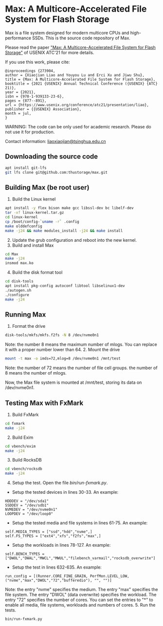# Max: A Multicore-Accelerated File System for Flash Storage 
Max is a file system designed for modern multicore CPUs and high-performance SSDs.
This is the source code repository of Max.

Please read the paper ["Max: A Multicore-Accelerated File System for Flash Storage"](https://www.usenix.org/conference/atc21/presentation/liao) of USENIX ATC'21 for more details. 

If you use this work, please cite:
```
@inproceedings {273904,
author = {Xiaojian Liao and Youyou Lu and Erci Xu and Jiwu Shu},
title = {Max: A Multicore-Accelerated File System for Flash Storage},
booktitle = {2021 {USENIX} Annual Technical Conference ({USENIX} {ATC} 21)},
year = {2021},
isbn = {978-1-939133-23-6},
pages = {877--891},
url = {https://www.usenix.org/conference/atc21/presentation/liao},
publisher = {{USENIX} Association},
month = jul,
}
```

WARNING: The code can be only used for academic research. Please do not use it for production.

Contact information: liaoxiaojian@tsinghua.edu.cn

## Downloading the source code
```bash
apt install git-lfs
git lfs clone git@github.com:thustorage/max.git
```

## Building Max (be root user)
1. Build the Linux kernel  
```bash
apt install -y flex bison make gcc libssl-dev bc libelf-dev
tar -xf linux-kernel.tar.gz  
cd linux-kernel
cp /boot/config-`uname -r` .config
make olddefconfig
make -j24 && make modules_install -j24 && make install
```
2. Update the grub configuration and reboot into the new kernel.
3. Build and install Max
 ```bash
cd Max
make -j24
insmod max.ko
```
4. Build the disk format tool
```bash
cd disk-tools
apt install pkg-config autoconf libtool libselinux1-dev
./autogen.sh
./configure
make -j24
```

## Running Max
1. Format the drive
```bash
disk-tools/mkfs/mkfs.f2fs -N 8 /dev/nvme0n1
```
Note: the number 8 means the maximum number of mlogs. You can replace it with a proper number lower than 64.
2. Mount the drive
```bash
mount -t max -o imds=72,mlog=8 /dev/nvme0n1 /mnt/test
```
Note: the number of 72 means the number of file cell groups. the number of 8 means the number of mlogs.
    
Now, the Max file system is mounted at /mnt/test, storing its data on /dev/nvme0n1.

## Testing Max with FxMark
1. Build FxMark
```bash
cd fxmark
make -j24
```
2. Build Exim
```bash
cd vbench/exim
make -j24
```
3. Build RocksDB
```bash
cd vbench/rocksdb
make -j24
```
4. Setup the test. Open the file *bin/run-fxmark.py*.
-  Setup the tested devices in lines 30-33. An example:
 ```
HDDDEV = "/dev/sda1"
SSDDEV = "/dev/sdb1"
NVMEDEV = "/dev/nvme0n1"
LOOPDEV = "/dev/loop0"
```
- Setup the tested media and file systems in lines 61-75. An example:
```
self.MEDIA_TYPES = ["ssd","hdd","nvme",]
self.FS_TYPES = ["ext4","xfs","f2fs","max",]   
```
- Setup the workloads in lines 78-127. An example:
```
self.BENCH_TYPES = ["DWOL","DWAL","MWCL","MWUL","filebench_varmail","rocksdb_overwrite"]
```
- Setup the test in lines 632-635. An example:
```
run_config = [(Runner.CORE_FINE_GRAIN, PerfMon.LEVEL_LOW,("nvme","max","DWOL","72","bufferedio"), "", "")]
```
Note: the entry "nvme" specifies the medium. The entry "max" specifies the file system. The entry "DWOL" (data overwrite) specifies the workload. The entry "72" specifies the number of cores. You can set the entries to "*" to enable all media, file systems, workloads and numbers of cores.
5. Run the tests.
```bash
bin/run-fxmark.py
```
